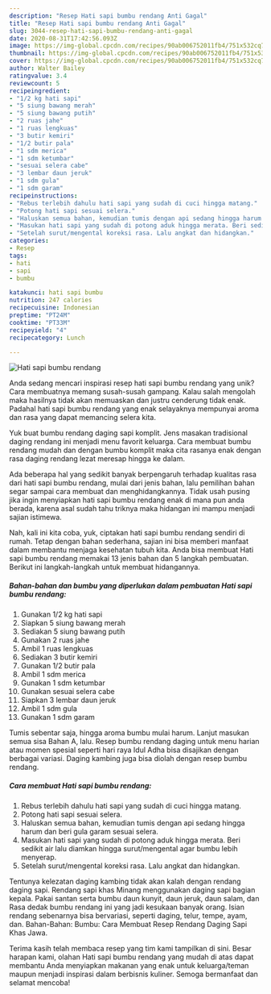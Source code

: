 ```yaml
---
description: "Resep Hati sapi bumbu rendang Anti Gagal"
title: "Resep Hati sapi bumbu rendang Anti Gagal"
slug: 3044-resep-hati-sapi-bumbu-rendang-anti-gagal
date: 2020-08-31T17:42:56.093Z
image: https://img-global.cpcdn.com/recipes/90ab006752011fb4/751x532cq70/hati-sapi-bumbu-rendang-foto-resep-utama.jpg
thumbnail: https://img-global.cpcdn.com/recipes/90ab006752011fb4/751x532cq70/hati-sapi-bumbu-rendang-foto-resep-utama.jpg
cover: https://img-global.cpcdn.com/recipes/90ab006752011fb4/751x532cq70/hati-sapi-bumbu-rendang-foto-resep-utama.jpg
author: Walter Bailey
ratingvalue: 3.4
reviewcount: 5
recipeingredient:
- "1/2 kg hati sapi"
- "5 siung bawang merah"
- "5 siung bawang putih"
- "2 ruas jahe"
- "1 ruas lengkuas"
- "3 butir kemiri"
- "1/2 butir pala"
- "1 sdm merica"
- "1 sdm ketumbar"
- "sesuai selera cabe"
- "3 lembar daun jeruk"
- "1 sdm gula"
- "1 sdm garam"
recipeinstructions:
- "Rebus terlebih dahulu hati sapi yang sudah di cuci hingga matang."
- "Potong hati sapi sesuai selera."
- "Haluskan semua bahan, kemudian tumis dengan api sedang hingga harum dan beri gula garam sesuai selera."
- "Masukan hati sapi yang sudah di potong aduk hingga merata. Beri sedikit air lalu diamkan hingga surut/mengental agar bumbu lebih menyerap."
- "Setelah surut/mengental koreksi rasa. Lalu angkat dan hidangkan."
categories:
- Resep
tags:
- hati
- sapi
- bumbu

katakunci: hati sapi bumbu 
nutrition: 247 calories
recipecuisine: Indonesian
preptime: "PT24M"
cooktime: "PT33M"
recipeyield: "4"
recipecategory: Lunch

---
```



![Hati sapi bumbu rendang](https://img-global.cpcdn.com/recipes/90ab006752011fb4/751x532cq70/hati-sapi-bumbu-rendang-foto-resep-utama.jpg)

Anda sedang mencari inspirasi resep hati sapi bumbu rendang yang unik? Cara membuatnya memang susah-susah gampang. Kalau salah mengolah maka hasilnya tidak akan memuaskan dan justru cenderung tidak enak. Padahal hati sapi bumbu rendang yang enak selayaknya mempunyai aroma dan rasa yang dapat memancing selera kita.

Yuk buat bumbu rendang daging sapi komplit. Jens masakan tradisional daging rendang ini menjadi menu favorit keluarga. Cara membuat bumbu rendang mudah dan dengan bumbu komplit maka cita rasanya enak dengan rasa daging rendang lezat meresap hingga ke dalam.

Ada beberapa hal yang sedikit banyak berpengaruh terhadap kualitas rasa dari hati sapi bumbu rendang, mulai dari jenis bahan, lalu pemilihan bahan segar sampai cara membuat dan menghidangkannya. Tidak usah pusing jika ingin menyiapkan hati sapi bumbu rendang enak di mana pun anda berada, karena asal sudah tahu triknya maka hidangan ini mampu menjadi sajian istimewa.


Nah, kali ini kita coba, yuk, ciptakan hati sapi bumbu rendang sendiri di rumah. Tetap dengan bahan sederhana, sajian ini bisa memberi manfaat dalam membantu menjaga kesehatan tubuh kita. Anda bisa membuat Hati sapi bumbu rendang memakai 13 jenis bahan dan 5 langkah pembuatan. Berikut ini langkah-langkah untuk membuat hidangannya.

<!--inarticleads1-->

##### Bahan-bahan dan bumbu yang diperlukan dalam pembuatan Hati sapi bumbu rendang:

1. Gunakan 1/2 kg hati sapi
1. Siapkan 5 siung bawang merah
1. Sediakan 5 siung bawang putih
1. Gunakan 2 ruas jahe
1. Ambil 1 ruas lengkuas
1. Sediakan 3 butir kemiri
1. Gunakan 1/2 butir pala
1. Ambil 1 sdm merica
1. Gunakan 1 sdm ketumbar
1. Gunakan sesuai selera cabe
1. Siapkan 3 lembar daun jeruk
1. Ambil 1 sdm gula
1. Gunakan 1 sdm garam


Tumis sebentar saja, hingga aroma bumbu mulai harum. Lanjut masukan semua sisa Bahan A, lalu. Resep bumbu rendang daging untuk menu harian atau momen spesial seperti hari raya Idul Adha bisa disajikan dengan berbagai variasi. Daging kambing juga bisa diolah dengan resep bumbu rendang. 

<!--inarticleads2-->

##### Cara membuat Hati sapi bumbu rendang:

1. Rebus terlebih dahulu hati sapi yang sudah di cuci hingga matang.
1. Potong hati sapi sesuai selera.
1. Haluskan semua bahan, kemudian tumis dengan api sedang hingga harum dan beri gula garam sesuai selera.
1. Masukan hati sapi yang sudah di potong aduk hingga merata. Beri sedikit air lalu diamkan hingga surut/mengental agar bumbu lebih menyerap.
1. Setelah surut/mengental koreksi rasa. Lalu angkat dan hidangkan.


Tentunya kelezatan daging kambing tidak akan kalah dengan rendang daging sapi. Rendang sapi khas Minang menggunakan daging sapi bagian kepala. Pakai santan serta bumbu daun kunyit, daun jeruk, daun salam, dan Rasa dedak bumbu rendang ini yang jadi kesukaan banyak orang. Isian rendang sebenarnya bisa bervariasi, seperti daging, telur, tempe, ayam, dan. Bahan-Bahan: Bumbu: Cara Membuat Resep Rendang Daging Sapi Khas Jawa. 

Terima kasih telah membaca resep yang tim kami tampilkan di sini. Besar harapan kami, olahan Hati sapi bumbu rendang yang mudah di atas dapat membantu Anda menyiapkan makanan yang enak untuk keluarga/teman maupun menjadi inspirasi dalam berbisnis kuliner. Semoga bermanfaat dan selamat mencoba!
